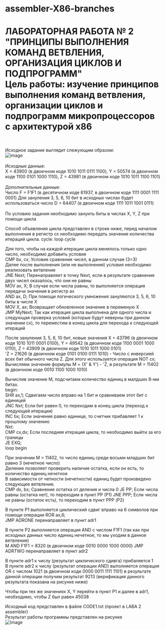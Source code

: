 # assembler-X86-branches

<h1> ЛАБОРАТОРНАЯ РАБОТА № 2 "ПРИНЦИПЫ ВЫПОЛНЕНИЯ КОМАНД ВЕТВЛЕНИЯ, ОРГАНИЗАЦИЯ ЦИКЛОВ И ПОДПРОГРАММ"  <br>
Цель работы: изучение принципов выполнения команд ветвления, организации циклов и подпрограмм микропроцессоров с архитектурой x86</h1><br>

 Исходное задание выглядит слежующим образом: <br>
  ![image](https://user-images.githubusercontent.com/126500303/224387894-eccda7ec-31a6-4787-b21b-61768bab9cb7.png) <br> <br>
  Исходные данные: <br>
  X = 43900 (в двоичном коде 1010 1011 0111 1100), Y = 50574 (в двоичном коде 1100 0101 1000 1110), Z = 43981 (в двоичном коде 1010 1011 1100 1101) <br> <br>
  Дополнительные данные:<br>
  Число F = F1F1 (в десятичном коде 61937, в двоичном коде 1111 0001 1111 0001)
Для зануления 3, 5, 6, 10 бит в исходных числах будет использоваться число D = 64407 (в двоичном коде 1111 1011 1001 0111) <br> <br>
По условию задания необходимо зануить биты в числах X, Y, Z при помощи цикла 

Способ объявления цикла представлен в строке ниже, перед началом выполнения в регистр сх необходимо передать значение количества итераций цикла. 
cycle: loop cycle <br>

Для того, чтобы на каждой итерации цикла менялось только одно число, необходимо добавить условие <br>
CMP bx, cx; Условие сравнения чисел, в данном случае (3=3) <br>
Далее после выполнения (или не выполнения) условия необходимо реализовать ветвление <br>
JNE Next; Перенаправляет в точку Next, если в результате сравнения двух чисел оказалось, что они не равны <br>
MOV ax, X; В случае если числа равны, то выполняется операция передачи значения в регистр ах <br>
AND ax, D; При помощи логического умножения зануляются 3, 5, 6, 10 биты в числе X <br>
MOV X, ax; Возвращает обновленное значение в переменую Х <br> 
JMP MyNext; Так как итерация цикла выполнена для одного числа и следующая проверка условий (которые будут неверны при данном значении cх), то переместим в конец цикла для перехода к следующей итераций <br>

После зануления 3, 5, 6, 10 бит, новые значения X = 43796 (в двоичном коде 1010 1011 0001 0100), Y = 49542 (в двоичном коде 1100 0001 1000 0110), Z = 43909 (в двоичном коде 1010 1011 1000 0101) <br>
'Z = 21626 (в двоичном коде 0101 0100 0111 1010) - Число с инверсией всех бит обычного числа Z. Для этого используется операция NOT cx; <br>
Вычисляем значение формулы M = (X' & Y') - 'Z, в результате М = 11402 (в двоичном коде 0010 1100 1000 1010)

Вычислив значение М, подсчитаем  количество единиц в малдших 8-ми битах. <br>
begin: <br>
SHR ax,1; Сдвигаем число вправо на 1 бит и сравниваем этот бит с единицей <br>
JNC Nxt; Если бит равен 0, то переходим в конец цикла (переход к следующей итерации) <br>
INC bx; Если значение равно единице, то счетчик прибавляет 1 к прошлому значению <br>
Nxt: <br>
CMP cx,dx; Если последняя итерация цикла, то необходимо выйти за его границы <br>
JE EXQ; <br>
loop begin <br>

При значении М = 11402, то число единиц среди восьми младших бит равно 3 (нечетное число) <br>
Деление позволяет проверить наличие остатка, если он есть, то количество единиц нечетное <br>
В зависимости от четности (нечетности) единиц будет произведено следующее ветвление. <br>
CMP dx, bx; Сравнение остатка от деления и числа 0
JE PP; Если числа равны (остатка нет), то переходим в пункт PP (P1)
JNE PPP; Если числа не равны (остаток есть), то переходим в пункт PPР (P2)

В пункте P1 выполняется циклический сдвиг вправо на 6 символов при помощи операции ROR ax,6; <br>
JMP ADRONE перенаправляет в пункт adr1 <br> 

В пункте P2 выполняется операция AND с числом F1F1 (так как при исходных данных число единиц нечетное, то мы уходим в данное ветвление) <br>
M AND F1F1 = 8320 (в двоичном коде 0010 0000 1000 0000)
JMP ADRTWO перенаправляет в пункт adr2 <br>

В пункте adr1 к числу (результат циклического сдивга) прибаляется 1 <br>
В пункте adr2 к числу (результат операции AND)  выполняется операция OR с числом 1021 (в двоичном коде 0000 0011 1111 1101) в результате данной операции получим результат 9213 (верификация данного результата показана на рисунке ниже)

<italic>Чтобы при тех же значениях Х, Y перейти в пункт Р1 и далее в adr1, необходимо, чтобы Z был равен 45038</italic>

Исходный код представлен в файле CODE1.txt (проект в LABA 2 assembler) <br>
Результат работы программы представлен на рисунке <br>
![image](https://user-images.githubusercontent.com/126500303/224402481-7e7faf8d-6091-4f28-af59-8795f17779ba.png) <br>
